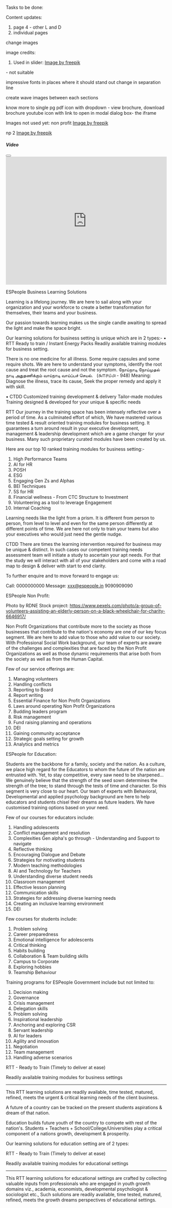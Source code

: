 
Tasks to be done:

Content updates:
1. page 4 - other L and D 
2. individual pages
<!-- 3. ESP business content -->

change images

image credits:

1. Used in slider: <a href="https://www.freepik.com/free-ai-image/female-engineers-working_236374505.htm#fromView=search&page=1&position=6&uuid=e5e0bf98-d745-4ca3-8052-d05396cfce2f">Image by freepik</a>

<!-- Brand name should stand out - in logo -->
<!-- 2 for each slide -->
<!-- faces are cropped in mobile -->
<!-- govt of india slider - with indian people -->
<!-- tagline- separate font -->
<!-- btn in know more - outline -->
<!-- map not needed now -->

<!-- ESP Business 4 images rollover  
manufacturing 
retail
corporate
finance
trading and distribution --> - not suitable

<!-- dropdown menu style change -submenu font size  -->
impressive fonts in places where it should stand out
change in separation line
<!-- bg color changes in icon -->
create wave images between each sections


<!-- footer about us -->



know more to single pg
pdf icon with dropdown - view brochure, download brochure
youtube icon with link to open in modal dialog box- the iframe



Images not used yet:
non profit
<a href="https://www.freepik.com/free-ai-image/woman-teaching-classroom_269071469.htm#fromView=search&page=1&position=2&uuid=f652ee7c-4248-42a8-9105-c9b37fd490b9">Image by freepik</a>

np 2
<a href="https://www.freepik.com/free-ai-image/woman-teaching-classroom_269071355.htm#fromView=search&page=1&position=4&uuid=f652ee7c-4248-42a8-9105-c9b37fd490b9">Image by freepik</a>





<!-- Modal for YouTube Video -->
<div class="modal fade" id="videoModal" tabindex="-1" aria-labelledby="videoModalLabel" aria-hidden="true">
  <div class="modal-dialog modal-lg modal-dialog-centered">
    <div class="modal-content">
      <div class="modal-header">
        <h5 class="modal-title" id="videoModalLabel">Video</h5>
        <button type="button" class="btn-close" data-bs-dismiss="modal" aria-label="Close"></button>
      </div>
      <div class="modal-body">
        <iframe width="100%" height="400" src="https://www.youtube.com/embed/YOUR_VIDEO_ID" frameborder="0" allow="accelerometer; autoplay; clipboard-write; encrypted-media; gyroscope; picture-in-picture" allowfullscreen></iframe>
      </div>
    </div>
  </div>
</div>



ESPeople Business
  Learning Solutions 

Learning is a lifelong journey.
We are here to sail along with your organization and your workforce to create a better transformation for themselves, their teams and your business.

Our passion towards learning makes us the single candle awaiting to spread the light and make the space bright.

Our learning solutions for business setting is unique which are in 2 types:-
▪️ RTT Ready to train / Instant Energy Packs
Readily available training modules for business setting.

There is no one medicine for all illness. Some require capsules and some require shots. We are here to understand your symptoms, identify the root cause and treat the root cause and not the symptom.
நோய்நாடி நோய்முதல் நாடி அதுதணிக்கும்
வாய்நாடி வாய்ப்பச் செயல்.   (௯௱௪௰௮ - 948)
Meaning: Diagnose the illness, trace its cause, Seek the proper remedy and apply it with skill.

▪️ CTDD Customized training development & delivery
Tailor-made modules
Training designed & developed for your unique & specific needs

RTT Our journey in the training space has been intensely reflective over a period of time.
As a culminated effort of which, We have mastered various time tested & result oriented training modules for business setting. It guarantees a turn around result in your executive development, management & leadership development which are a game changer for your business. Many such proprietary curated modules have been created by us. 


Here are our top 10 ranked training modules for business setting:-
1. High Performance Teams
2. AI for HR
3. POSH
4. ESG
5. Engaging Gen Zs and Alphas
6. BEI Techniques 
7. 5S for HR
8. Financial wellness - From CTC Structure to Investment 
9. Volunteering as a tool to leverage Engagement 
10. Internal Coaching 

Learning needs like the light from a prism. It is different from person to person, from level to level and even for the same person differently at different points of time. We are here not only to train your teams but also your executives who would just need the gentle nudge.

CTDD There are times the learning intervention required for business may be unique & distinct. In such cases our competent training needs assessment team will initiate a study to ascertain your apt needs. For that the study we will interact with all of your stakeholders and come with a road map to design & deliver with start to end clarity. 

To further enquire and to move forward to engage us:

Call: 0000000000
Message:
xxx@espeople.in
9090909090


ESPeople Non Profit:

Photo by RDNE Stock project: https://www.pexels.com/photo/a-group-of-volunteers-assisting-an-elderly-person-on-a-black-wheelchair-for-charity-6646917/

Non Profit Organizations that contribute more to the society as those businesses that contribute to the nation's economy are one of our key focus segment. 
We are here to add value to those who add value to our society.
With Professional Social Work background, our team of experts are aware of the challenges and complexities that are faced by the Non Profit Organizations as well as those dynamic requirements that arise both from the society as well as from the Human Capital.

Few of our service offerings are:
1. Managing volunteers 
2. Handling conflicts 
3. Reporting to Board
4. Report writing 
5. Essential Finance for Non Profit Organizations 
6. Laws around operating Non Profit Organizations 
7. Budding leaders program 
8. Risk management 
9. Fund raising planning and operations
10. DEI
11. Gaining community acceptance 
12. Strategic goals setting for growth 
13. Analytics and metrics



ESPeople for Education:

Students are the backbone for a family, society and the nation. As a culture, we place high regard for the Educators to whom the future of the nation are entrusted with.
Yet, to stay competitive, every saw need to be sharpened...
We genuinely believe that the strength of the seed sown determines the strength of the tree; to stand through the tests of time and character. So this segment is very close to our heart.
Our team of experts with Behavioral, Developmental and applied psychology background are here to help educators and students chisel their dreams as future leaders.
We have customised training options based on your need.

Few of our courses for educators include:

1. Handling adolescents 
2. Conflict management and resolution 
3. Complexities Gen alpha's go through - Understanding and Support to navigate 
4. Reflective thinking 
5. Encouraging Dialogue and Debate 
6. Strategies for motivating students 
7. Modern teaching methodologies
8. AI and Technology for Teachers 
9. Understanding diverse student needs 
10. Classroom management 
11. Effective lesson planning 
12. Communication skills 
13. Strategies for addressing diverse learning needs 
14. Creating an inclusive learning environment
15. DEI

Few courses for students include:
1. Problem solving 
2. Career preparedness 
3. Emotional intelligence for adolescents 
4. Critical thinking 
5. Habits building 
6. Collaboration & Team building skills
7. Campus to Corporate 
8. Exploring hobbies
9. Teamship Behaviour



Training programs for ESPeople Government include but not limited to:
1. Decision making 
2. Governance 
3. Crisis management 
4. Delegation skills
5. Problem solving 
6. Inspirational leadership 
7. Anchoring and exploring CSR
8. Servant leadership 
9. AI for leaders
10. Agility and innovation
11. Negotiation 
12. Team management 
13. Handling adverse scenarios


RTT - Ready to Train
(Timely to deliver at ease)

Readily available training modules for business settings
__________

This RTT learning solutions are readily available, time tested, matured, refined, meets the urgent & critical learning needs of the client business.




A future of a country can be tracked on the present students aspirations & dream of that nation.

Education builds future youth of the country to compete with rest of the nation's. Students + Teachers + School/College/Universities play a critical component of a nations growth, development & prosperity.

Our learning solutions for education setting are of 2 types:

RTT - Ready to Train
(Timely to deliver at ease)


Readily available training modules for educational settings
________

This RTT learning solutions for educational settings are crafted by collecting valuable inputs from professionals who are engaged in youth growth domains viz., academia, economists,  developmental psychologist & sociologist etc., Such solutions are readily available, time tested, matured, refined, meets the growth dreams perspectives of educational settings.